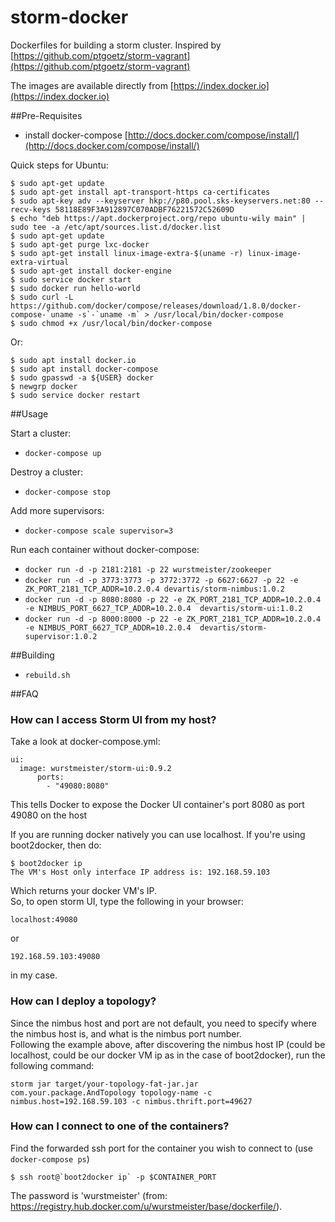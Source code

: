 storm-docker
============

Dockerfiles for building a storm cluster. Inspired by [https://github.com/ptgoetz/storm-vagrant](https://github.com/ptgoetz/storm-vagrant)

The images are available directly from [https://index.docker.io](https://index.docker.io)

##Pre-Requisites

- install docker-compose [http://docs.docker.com/compose/install/](http://docs.docker.com/compose/install/)

Quick steps for Ubuntu:

    $ sudo apt-get update
    $ sudo apt-get install apt-transport-https ca-certificates
    $ sudo apt-key adv --keyserver hkp://p80.pool.sks-keyservers.net:80 --recv-keys 58118E89F3A912897C070ADBF76221572C52609D
    $ echo "deb https://apt.dockerproject.org/repo ubuntu-wily main" | sudo tee -a /etc/apt/sources.list.d/docker.list
    $ sudo apt-get update
    $ sudo apt-get purge lxc-docker
    $ sudo apt-get install linux-image-extra-$(uname -r) linux-image-extra-virtual
    $ sudo apt-get install docker-engine
    $ sudo service docker start
    $ sudo docker run hello-world
    $ sudo curl -L https://github.com/docker/compose/releases/download/1.8.0/docker-compose-`uname -s`-`uname -m` > /usr/local/bin/docker-compose
    $ sudo chmod +x /usr/local/bin/docker-compose

Or:

    $ sudo apt install docker.io
    $ sudo apt install docker-compose
    $ sudo gpasswd -a ${USER} docker
    $ newgrp docker
    $ sudo service docker restart

##Usage

Start a cluster:

- ```docker-compose up```

Destroy a cluster:

- ```docker-compose stop```

Add more supervisors:

- ```docker-compose scale supervisor=3```

Run each container without docker-compose:

- ```docker run -d -p 2181:2181 -p 22 wurstmeister/zookeeper```
- ```docker run -d -p 3773:3773 -p 3772:3772 -p 6627:6627 -p 22 -e ZK_PORT_2181_TCP_ADDR=10.2.0.4 devartis/storm-nimbus:1.0.2```
- ```docker run -d -p 8080:8080 -p 22 -e ZK_PORT_2181_TCP_ADDR=10.2.0.4 -e NIMBUS_PORT_6627_TCP_ADDR=10.2.0.4  devartis/storm-ui:1.0.2```
- ```docker run -d -p 8000:8000 -p 22 -e ZK_PORT_2181_TCP_ADDR=10.2.0.4 -e NIMBUS_PORT_6627_TCP_ADDR=10.2.0.4  devartis/storm-supervisor:1.0.2```

##Building

- ```rebuild.sh```


##FAQ
### How can I access Storm UI from my host?
Take a look at docker-compose.yml:

    ui:
      image: wurstmeister/storm-ui:0.9.2
	      ports:
	        - "49080:8080"

This tells Docker to expose the Docker UI container's port 8080 as port 49080 on the host<br/>

If you are running docker natively you can use localhost. If you're using boot2docker, then do:

    $ boot2docker ip
    The VM's Host only interface IP address is: 192.168.59.103

Which returns your docker VM's IP.<br/>
So, to open storm UI, type the following in your browser:

    localhost:49080

or

    192.168.59.103:49080

in my case.

### How can I deploy a topology?
Since the nimbus host and port are not default, you need to specify where the nimbus host is, and what is the nimbus port number.<br/>
Following the example above, after discovering the nimbus host IP (could be localhost, could be our docker VM ip as in the case of boot2docker), run the following command:

    storm jar target/your-topology-fat-jar.jar com.your.package.AndTopology topology-name -c nimbus.host=192.168.59.103 -c nimbus.thrift.port=49627

### How can I connect to one of the containers?
Find the forwarded ssh port for the container you wish to connect to (use `docker-compose ps`)

    $ ssh root@`boot2docker ip` -p $CONTAINER_PORT

The password is 'wurstmeister' (from: https://registry.hub.docker.com/u/wurstmeister/base/dockerfile/).
